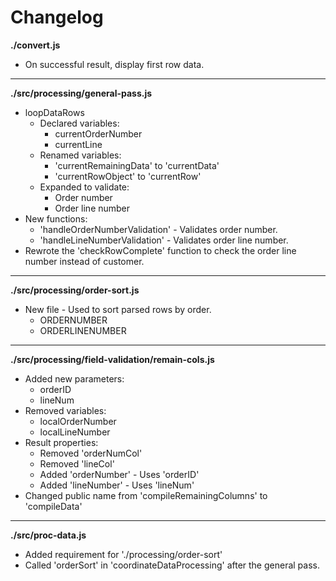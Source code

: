 # Changelog

**./convert.js**
* On successful result, display first row data.

---

**./src/processing/general-pass.js**
* loopDataRows
	* Declared variables:
		* currentOrderNumber
		* currentLine
	* Renamed variables:
		* 'currentRemainingData' to 'currentData'
		* 'currentRowObject' to 'currentRow'
	* Expanded to validate:
		* Order number
		* Order line number
* New functions:
	* 'handleOrderNumberValidation' - Validates order number.
	* 'handleLineNumberValidation' - Validates order line number.
* Rewrote the 'checkRowComplete' function to check the order line number instead of customer.

---

**./src/processing/order-sort.js**
* New file - Used to sort parsed rows by order.
	* ORDERNUMBER
	* ORDERLINENUMBER

---

**./src/processing/field-validation/remain-cols.js**
* Added new parameters:
	* orderID
	* lineNum
* Removed variables:
	* localOrderNumber
	* localLineNumber
* Result properties:
	* Removed 'orderNumCol'
	* Removed 'lineCol'
	* Added 'orderNumber' - Uses 'orderID'
	* Added 'lineNumber' - Uses 'lineNum'
* Changed public name from 'compileRemainingColumns' to 'compileData'

---

**./src/proc-data.js**
* Added requirement for './processing/order-sort'
* Called 'orderSort' in 'coordinateDataProcessing' after the general pass.
